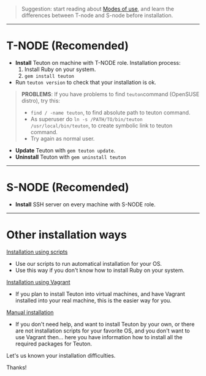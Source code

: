 
> Suggestion: start reading about [Modes of use](modes_of_use.md), and learn the differences between T-node and S-node before installation.

---
# T-NODE (Recomended)

* **Install** Teuton on machine with T-NODE role.
Installation process:
    1. Install Ruby on your system.
    2. `gem install teuton`
* Run `teuton version` to check that your installation is ok.

> **PROBLEMS**: If you have problems to find `teuton`command (OpenSUSE distro), try this:
> * `find / -name teuton`, to find absolute path to teuton command.
> * As superuser do `ln -s /PATH/TO/bin/teuton /usr/local/bin/teuton`, to create symbolic link to teuton command.
> * Try again as normal user.

* **Update** Teuton with `gem teuton update`.
* **Uninstall** Teuton with `gem uninstall teuton`

---
# S-NODE (Recomended)

* **Install** SSH server on every machine with S-NODE role.

---
# Other installation ways

[Installation using scripts](scripts_install.md)
* Use our scripts to run automatical installation for your OS.
* Use this way if you don't know how to install Ruby on your system.

[Installation using Vagrant](vagrant_install.md)
* If you plan to install Teuton into virtual machines, and have Vagrant installed into your real machine, this is the easier way for you.

[Manual installation](manual_install.md)
* If you don't need help, and want to install Teuton by your own, or there are not installation scripts for your favorite OS, and you don't want to use Vagrant then... here you have information how to install all the required packages for Teuton.

Let's us known your installation difficulties.

Thanks!
